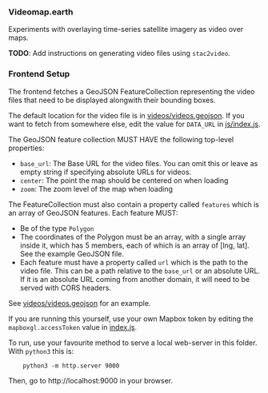 ### Videomap.earth

Experiments with overlaying time-series satellite imagery as video over maps.

**TODO**: Add instructions on generating video files using `stac2video`.

### Frontend Setup

The frontend fetches a GeoJSON FeatureCollection representing the video files that need to be displayed alongwith their bounding boxes.

The default location for the video file is in [videos/videos.geojson](videos/videos.geojson). If you want to fetch from somewhere else, edit the value for `DATA_URL` in [js/index.js](js/index.js).

The GeoJSON feature collection MUST HAVE the following top-level properties:

 - `base_url`: The Base URL for the video files. You can omit this or leave as empty string if specifying absolute URLs for videos.
 - `center`: The point the map should be centered on when loading
 - `zoom`: The zoom level of the map when loading

The FeatureCollection must also contain a property called `features` which is an array of GeoJSON features. Each feature MUST:

 - Be of the type `Polygon`
 - The coordinates of the Polygon must be an array, with a single array inside it, which has 5 members, each of which is an array of [lng, lat]. See the example GeoJSON file.
 - Each feature must have a property called `url` which is the path to the video file. This can be a path relative to the `base_url` or an absolute URL. If it is an absolute URL coming from another domain, it will need to be served with CORS headers.

See [videos/videos.geojson](videos/videos.geojson) for an example.

If you are running this yourself, use your own Mapbox token by editing the `mapboxgl.accessToken` value in [index.js](js/index.js).

To run, use your favourite method to serve a local web-server in this folder. With `python3` this is:

```
    python3 -m http.server 9000
```

Then, go to http://localhost:9000 in your browser.